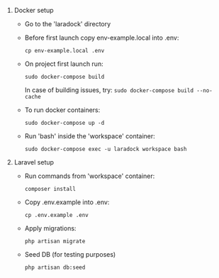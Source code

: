 1. Docker setup
    * Go to the 'laradock' directory
    
    * Before first launch copy env-example.local into .env:
        ```
        cp env-example.local .env
        ```
    
    * On project first launch run: 
        ```
        sudo docker-compose build
        ```
        In case of building issues, try: `sudo docker-compose build --no-cache`
    
    * To run docker containers:
        ```
        sudo docker-compose up -d
        ```
    
    * Run 'bash' inside the 'workspace' container:
        ```
        sudo docker-compose exec -u laradock workspace bash
        ```
2. Laravel setup

    * Run commands from 'workspace' container:
        ```
        composer install
    
    * Copy .env.example into .env:
        ```
        cp .env.example .env
        ```
      
    * Apply migrations:
        ```
        php artisan migrate
        ```
      
    * Seed DB (for testing purposes)
         ```
        php artisan db:seed
        ```
